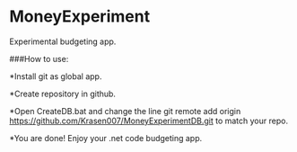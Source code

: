 # MoneyExperiment
 Experimental budgeting app.


###How to use:

*Install git as global app.

*Create repository in github.

*Open CreateDB.bat and change the line 
git remote add origin https://github.com/Krasen007/MoneyExperimentDB.git
to match your repo.

*You are done! Enjoy your .net code budgeting app.
